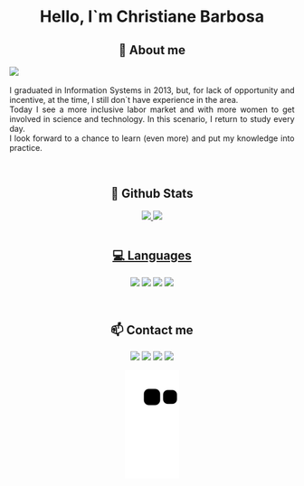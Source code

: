 <h1 align="center"> Hello, I`m Christiane Barbosa</h1>

<h2 align="center"> 💬 About me </h2>

<p> <img src="![avatar_chris](https://user-images.githubusercontent.com/108686840/203427027-a4b0e180-b92f-4c58-9fc6-ff3d9da7c05b.gif)"> </p>

<p align="justify">
I graduated in Information Systems in 2013, but, for lack of opportunity and incentive, at the time, I still don`t have experience in the area.<br />
Today I see a more inclusive labor market and with more women to get involved in science and technology. In this scenario, I return to study every day.<br />
I look forward to a chance to learn (even more) and put my knowledge into practice.
</p>

<br>

<h2 align="center">📃 Github Stats</h2>

<div align="center">
<a href="https://github.com/christianebs/">
  <img height="180em" src="https://github-readme-stats.vercel.app/api?username=christianebs&show_icons=true&theme=dracula&hide_border=true&bg_color=0D1117&title_color=CC6699&icon_color=CC6699&include_all_commits=true&count_private=true" />
  <img height="180em" src="https://github-readme-stats.vercel.app/api/top-langs/?username=christianebs&layout=compact&theme=dracula&hide_border=true&bg_color=0D1117&title_color=CC6699&icon_color=CC6699"/>
</div>

<br>

<h2 align="center">💻 Languages</h2>

<p align="center">
  <a href="#"><img src="https://img.shields.io/badge/HTML5-0D1117?style=for-the-badge&logo=html5&logoColor=CC6699"></a>
  <a href="#"><img src="https://img.shields.io/badge/CSS3-0D1117?style=for-the-badge&logo=css3&logoColor=CC6699"></a>
  <a href="#"><img src="https://img.shields.io/badge/Java-0D1117?style=for-the-badge&logo=java&logoColor=CC6699"></a>
  <a href="#"><img src="https://img.shields.io/badge/Python-0D1117?style=for-the-badge&logo=python&logoColor=CC6699"></a>
</p>

<br>

<h2 align="center"> 📫 Contact me </h2>

<p align="center">   
  <a href="mailto:christianebs90@gmail.com" target="_blank"><img src="https://img.shields.io/badge/Gmail-0D1117?style=for-the-badge&logo=gmail&logoColor=CC6699"></a>
  <a href="https://linkedin.com/in/christiane-barbosa" target="_blank"><img src="https://img.shields.io/badge/LinkedIn-0D1117?style=for-the-badge&logo=linkedin&logoColor=CC6699"></a> 
  <a href="https://instagram.com/christianebs90" target="_blank"><img src="https://img.shields.io/badge/Instagram-0D1117?style=for-the-badge&logo=instagram&logoColor=CC6699"></a>
  <a href="https://twitter.com/christianebs" target="_blank"><img src="https://img.shields.io/badge/Twitter-0D1117?style=for-the-badge&logo=twitter&logoColor=CC6699"></a>
</p>


<div align="center">

  ![Snake animation](https://github.com/christianebs/christianebs/blob/output/github-contribution-grid-snake.svg)
</div>
